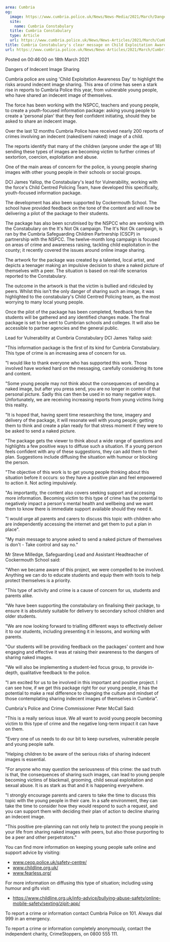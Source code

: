 ```yaml
area: Cumbria
og:
  image: https://www.cumbria.police.uk/News/News-Media/2021/March/Dangers-of-Indecent-Image-Sharing-small-png.png
  site:
    name: Cumbria Constabulary
  title: Cumbria Constabulary
  type: Article
  url: https://www.cumbria.police.uk/News/News-Articles/2021/March/Cumbria-Constabularys-clear-message-on-Child-Exploitation-Awareness-Day-is-to-create-a-plan.aspx
title: Cumbria Constabulary's clear message on Child Exploitation Awareness Day is to create a plan
url: https://www.cumbria.police.uk/News/News-Articles/2021/March/Cumbria-Constabularys-clear-message-on-Child-Exploitation-Awareness-Day-is-to-create-a-plan.aspx
```

Posted on 00:46:00 on 18th March 2021

Dangers of Indecent Image Sharing

Cumbria police are using 'Child Exploitation Awareness Day' to highlight the risks around indecent image sharing. This area of crime has seen a stark rise in reports to Cumbria Police this year, from vulnerable young people, who have shared an indecent image of themselves.

The force has been working with the NSPCC, teachers and young people, to create a youth-focused information package: asking young people to create a 'personal plan' that they feel confident initiating, should they be asked to share an indecent image.

Over the last 12 months Cumbria Police have received nearly 200 reports of crimes involving an indecent (naked/semi naked) image of a child.

The reports identify that many of the children (anyone under the age of 18) sending these types of images are becoming victim to further crimes of sextortion, coercion, exploitation and abuse.

One of the main areas of concern for the police, is young people sharing images with other young people in their schools or social groups.

DCI James Yallop, the Constabulary's lead for Vulnerability, working with the force's Child Centred Policing Team, have developed this specifically, youth-focused information package.

The development has also been supported by Cockermouth School. The school have provided feedback on the tone of the content and will now be delivering a pilot of the package to their students.

The package has also been scrutinised by the NSPCC who are working with the Constabulary on the It's Not Ok campaign. The It's Not Ok campaign, is ran by the Cumbria Safeguarding Children Partnership (CSCP) in partnership with the NSPCC. The twelve-month long campaign is focused on areas of crime and awareness raising, tackling child exploitation in the county; it recently covered the issues around online image sharing.

The artwork for the package was created by a talented, local artist, and depicts a teenager making an impulsive decision to share a naked picture of themselves with a peer. The situation is based on real-life scenarios reported to the Constabulary.

The outcome in the artwork is that the victim is bullied and ridiculed by peers. Whilst this isn't the only danger of sharing such an image, it was highlighted to the constabulary's Child Centred Policing team, as the most worrying to many local young people.

Once the pilot of the package has been completed, feedback from the students will be gathered and any identified changes made. The final package is set to be sent to Cumbrian schools and colleges. It will also be accessible to partner agencies and the general public.

Lead for Vulnerability at Cumbria Constabulary DCI James Yallop said:

"This information package is the first of its kind for Cumbria Constabulary. This type of crime is an increasing area of concern for us.

"I would like to thank everyone who has supported this work. Those involved have worked hard on the messaging, carefully considering its tone and content.

"Some young people may not think about the consequences of sending a naked image, but after you press send, you are no longer in control of that personal picture. Sadly this can then be used in so many negative ways. Unfortunately, we are receiving increasing reports from young victims living this reality.

"It is hoped that, having spent time researching the tone, imagery and delivery of the package, it will resonate well with young people; getting them to think and create a plan ready for that stress moment if they were to be asked to send a naked picture.

"The package gets the viewer to think about a wide range of questions and highlights a few positive ways to diffuse such a situation. If a young person feels confident with any of these suggestions, they can add them to their plan. Suggestions include diffusing the situation with humour or blocking the person.

"The objective of this work is to get young people thinking about this situation before it occurs: so they have a positive plan and feel empowered to action it. Not acting impulsively.

"As importantly, the content also covers seeking support and accessing more information. Becoming victim to this type of crime has the potential to negatively impact a person's mental health and wellbeing and we want them to know there is immediate support available should they need it.

"I would urge all parents and carers to discuss this topic with children who are independently accessing the internet and get them to put a plan in place".

"My main message to anyone asked to send a naked picture of themselves is don't - Take control and say no."

Mr Steve Milledge, Safeguarding Lead and Assistant Headteacher of Cockermouth School said:

"When we became aware of this project, we were compelled to be involved. Anything we can do to educate students and equip them with tools to help protect themselves is a priority.

 "This type of activity and crime is a cause of concern for us, students and parents alike.

"We have been supporting the constabulary on finalising their package, to ensure it is absolutely suitable for delivery to secondary school children and older students.

"We are now looking forward to trialling different ways to effectively deliver it to our students, including presenting it in lessons, and working with parents.

"Our students will be providing feedback on the packages' content and how engaging and effective it was at raising their awareness to the dangers of sharing naked images.

"We will also be implementing a student-led focus group, to provide in-depth, qualitative feedback to the police.

"I am excited for us to be involved in this important and positive project. I can see how, if we get this package right for our young people, it has the potential to make a real difference to changing the culture and mindset of those contemplating sharing indecent images of themselves in Cumbria".

Cumbria's Police and Crime Commissioner Peter McCall Said:

 "This is a really serious issue. We all want to avoid young people becoming victim to this type of crime and the negative long-term impact it can have on them.

"Every one of us needs to do our bit to keep ourselves, vulnerable people and young people safe.

"Helping children to be aware of the serious risks of sharing indecent images is essential.

"For anyone who may question the seriousness of this crime: the sad truth is that, the consequences of sharing such images, can lead to young people becoming victims of blackmail, grooming, child sexual exploitation and sexual abuse. It is as stark as that and it is happening everywhere.

"I strongly encourage parents and carers to take the time to discuss this topic with the young people in their care. In a safe environment, they can take the time to consider how they would respond to such a request, and you can support them with deciding their plan of action to decline sharing an indecent image.

"This positive pre-planning can not only help to protect the young people in your life from sharing naked images with peers, but also those purporting to be a peer and other perpetrators."

You can find more information on keeping young people safe online and support advice by visiting:

 * www.ceop.police.uk/safety-centre/
 * www.childline.org.uk/
 * www.fearless.org/

For more information on diffusing this type of situation; including using humour and gifs visit:

 * https://www.childline.org.uk/info-advice/bullying-abuse-safety/online-mobile-safety/sexting/zipit-app/

To report a crime or information contact Cumbria Police on 101. Always dial 999 in an emergency.

To report a crime or information completely anonymously, contact the independent charity, CrimeStoppers, on 0800 555 111.
